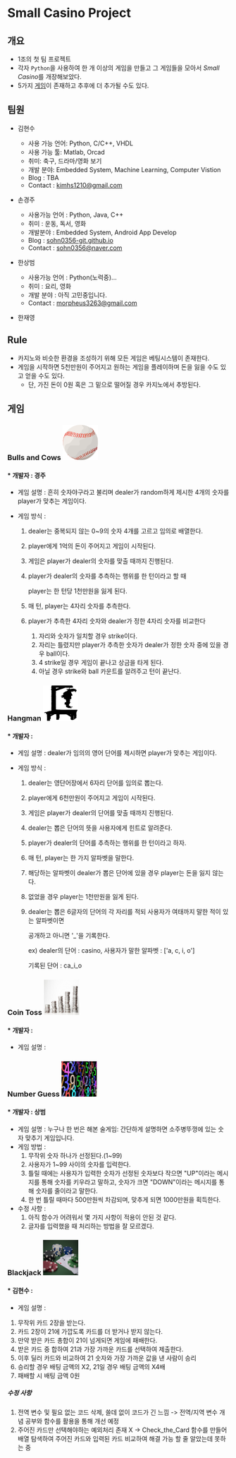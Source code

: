 # Small Casino Project



## 개요

* 1조의 첫 팀 프로젝트
* 각자 `Python`을 사용하여 한 개 이상의 게임을 만들고 그 게임들을 모아서 *Small Casino*를 개장해보았다.
* 5가지 [게임](#게임)이 존재하고 추후에 더 추가될 수도 있다.



## 팀원

* 김현수
  * 사용 가능 언어: Python, C/C++, VHDL
  * 사용 가능 툴: Matlab, Orcad
  * 취미: 축구, 드라마/영화 보기
  * 개발 분야: Embedded System, Machine Learning, Computer Vistion
  * Blog : TBA
  * Contact : kimhs1210@gmail.com



* 손경주
  * 사용가능 언어 : Python, Java, C++
  * 취미 : 운동, 독서, 영화
  * 개발분야 : Embedded System, Android App Develop
  * Blog : [sohn0356-git.github.io](https://sohn0356-git.github.io)
  * Contact : sohn0356@naver.com



* 한상범
  * 사용가능 언어 : Python(노력중)...
  * 취미 : 요리, 영화
  * 개발 분야 : 아직 고민중입니다.
  * Contact : morpheus3263@gmail.com


* 한재영



## Rule

* 카지노와 비슷한 환경을 조성하기 위해 모든 게임은 베팅시스템이 존재한다.
* 게임을 시작하면 5천만원이 주어지고 원하는 게임을 플레이하며 돈을 잃을 수도 있고 얻을 수도 있다.
  * 단, 가진 돈이 0원 혹은 그 밑으로 떨어질 경우 카지노에서 추방된다.



## 게임

### Bulls and Cows <img src="./md-images/baseball.png" height = "80" width="80">
#### * 개발자 : 경주

* 게임 설명 : 흔히 숫자야구라고 불리며 dealer가 random하게 제시한 4개의 숫자를 player가 맞추는 게임이다.
* 게임 방식 :

  1. dealer는 중복되지 않는 0~9의 숫자 4개를 고르고 임의로 배열한다.

  2. player에게 1억의 돈이 주어지고 게임이 시작된다.

  3. 게임은 player가 dealer의 숫자를 맞출 때까지 진행된다.

  4. player가 dealer의 숫자를 추측하는 행위를 한 턴이라고 할 때

     player는 한 턴당 1천만원을 잃게 된다.

  5. 매 턴, player는 4자리 숫자를 추측한다.

  6. player가 추측한 4자리 숫자와 dealer가 정한 4자리 숫자를 비교한다

     1. 자리와 숫자가 일치할 경우 strike이다.
     2. 자리는 틀렸지만 player가 추측한 숫자가 dealer가 정한 숫자 중에 있을 경우 ball이다.
     3. 4 strike일 경우 게임이 끝나고 상금을 타게 된다.
     4. 아닐 경우 strike와 ball 카운트를 알려주고 턴이 끝난다.



### Hangman <img src="./md-images/rope.png" height = "80" width="80">

#### * 개발자 : 

* 게임 설명 : dealer가 임의의 영어 단어를 제시하면 player가 맞추는 게임이다.

* 게임 방식 :

  1. dealer는 영단어장에서 6자리 단어를 임의로 뽑는다.

  2. player에게 6천만원이 주어지고 게임이 시작된다.

  3. 게임은 player가 dealer의 단어를 맞출 때까지 진행된다.

  4. dealer는 뽑은 단어의 뜻을 사용자에게 힌트로 알려준다.

  5. player가 dealer의 단어를 추측하는 행위를 한 턴이라고 하자.

  6. 매 턴, player는 한 가지 알파벳을 말한다.

  7. 해당하는 알파벳이 dealer가 뽑은 단어에 있을 경우 player는 돈을 잃지 않는다.

  8. 없었을 경우 player는 1천만원을 잃게 된다.

  9. dealer는 뽑은 6글자의 단어의 각 자리를 적되 사용자가 여태까지 말한 적이 있는 알파벳이면

     공개하고 아니면 '_'을 기록한다.

     ex) dealer의 단어 : casino, 사용자가 말한 알파벳 : ['a, c, i, o']

     기록된 단어 : ca_i_o



### Coin Toss <img src="./md-images/coin.jpg" height = "80" width="80">

#### * 개발자 : 
 * 게임 설명 :

### Number Guess <img src="./md-images/number.jpg" height = "80" width="80">

#### * 개발자 : 상범

* 게임 설명 : 누구나 한 번은 해본 술게임: 간단하게 설명하면 소주병뚜껑에 있는 숫자 맞추기 게임입니다.
* 게임 방법 : 
  1. 무작위 숫자 하나가 선정된다.(1~99)
  2. 사용자가 1~99 사이의 숫자를 입력한다.
  3. 틀릴 때에는 사용자가 입력한 숫자가 선정된 숫자보다 작으면 "UP"이라는 메시지를 통해 숫자를 키우라고 말하고, 숫자가 크면 "DOWN"이라는 메시지를 통해 숫자를 줄이라고 말한다.
  4. 한 번 틀릴 때마다 500만원씩 차감되며, 맞추게 되면 1000만원을 획득한다.
* 수정 사항 :
  1. 아직 함수가 어려워서 몇 가지 사항이 적용이 안된 것 같다.
  2. 글자를 입력했을 때 처리하는 방법을 잘 모르겠다.





### Blackjack <img src="./md-images/blackjack.jpg" height = "80" width="80">

#### * 김현수 : 

* 게임 설명 :
 1. 무작위 카드 2장을 받는다.
 2. 카드 2장이 21에 가깝도록 카드를 더 받거나 받지 않는다.
 3. 만약 받은 카드 총합이 21이 넘게되면 게임에 패배한다.
 4. 받은 카드 중 합하여 21과 가장 가까운 카드를 선택하여 제출한다.
 5. 이후 딜러 카드와 비교하여 21 숫자와 가장 가까운 값을 낸 사람이 승리
 6. 승리할 경우 배팅 금액의 X2, 21일 경우 배팅 금액의 X4배
 7. 패배할 시 배팅 금액 0원


 ##### 수정 사항
 1. 전역 변수 및 필요 없는 코드 삭제, 쓸데 없이 코드가 긴 느낌 -> 전역/지역 변수 개념 공부와 함수를 활용을 통해 개선 예정
 2. 주어진 카드만 선택해야하는 예외처리 존재 X -> Check_the_Card 함수를 만들어 배열 탐색하여 주어진 카드와 입력된 카드 비교하여 해결 가능 할 줄 알았는데 못하는 중



